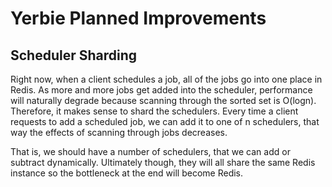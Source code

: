 # Yerbie Planned Improvements

## Scheduler Sharding
Right now, when a client schedules a job, all of the jobs go into one place in Redis. As more and more jobs get added into the scheduler,
performance will naturally degrade because scanning through the sorted set is O(logn). Therefore, it makes sense to shard the schedulers.
Every time a client requests to add a scheduled job, we can add it to one of n schedulers, that way the effects of scanning through jobs decreases.

That is, we should have a number of schedulers, that we can add or subtract dynamically. Ultimately though, they will all share the same Redis instance
so the bottleneck at the end will become Redis.
